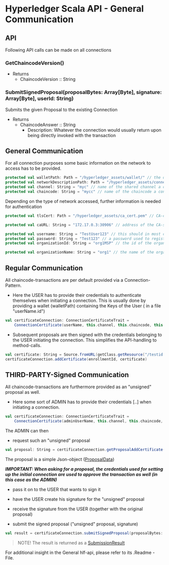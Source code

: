 # <a id="General Communication" /> Hyperledger Scala API - General Communication

## API
Following API calls can be made on all connections

### GetChaincodeVersion()
- Returns 
    - ChaincodeVersion :: String 

### SubmitSignedProposal(proposalBytes: Array[Byte], signature: Array[Byte], userId: String)
Submits the given Proposal to the existing Connection
- Returns
    -  ChaincodeAnswer :: String 
        - Description: Whatever the connection would usually return upon being directly invoked with the transaction

## General Communication
For all connection purposes some basic information on the network to access has to be provided.
```scala
protected val walletPath: Path = "/hyperledger_assets/wallet/" // the directory containing your certificates.
protected val networkDescriptionPath: Path = "/hyperledger_assets/connection_profile.yaml" // the file describing the existing network.
protected val channel: String = "myc" // name of the shared channel a connection is requested for.
protected val chaincode: String = "mycc" // name of the chaincode a connection is requested for.
```

Depending on the type of network accessed, further information is needed for authentication
```scala
protected val tlsCert: Path = "/hyperledger_assets/ca_cert.pem" // CA-certificate to have your client validate that the server you are talking to is actually the CA.

protected val caURL: String = "172.17.0.3:30906" // address of the CA-server.

protected val username: String = "TestUser123" // this should in most cases be the name of the .id file in your wallet directory.
protected val password: String = "Test123" // a password used to register a user and receive/set a certificate for said user when enrolling.
protected val organizationId: String = "org1MSP" // the id of the organization the user belongs to.

protected val organizationName: String = "org1" // the name of the organization the user belongs to.

```

## Regular Communication
All chaincode-transactions are per default provided via a Connection-Pattern.
- Here the USER has to provide their credentials to authenticate themselves when initiating a connection.
    This is usually done by providing a wallet (walletPath) containing the Keys of the User ( in a file "userName.id")
```scala
val certificateConnection: ConnectionCertificateTrait = 
    ConnectionCertificate(userName, this.channel, this.chaincode, this.walletPath, this.networkDescriptionPath)
```
- Subsequent proposals are then signed with the credentials belonging to the USER initiating the connection.
    This simplifies the API-handling to method-calls.
```scala
val certificate: String = Source.fromURL(getClass.getResource("/testid.csr")).mkString
certificateConnection.addCertificate(enrollmentId, certificate)
```

## THIRD-PARTY-Signed Communication
All chaincode-transactions are furthermore provided as an "unsigned" proposal as well.

- Here some sort of ADMIN has to provide their credentials [..] when initiating a connection.
```scala
val certificateConnection: ConnectionCertificateTrait = 
    ConnectionCertificate(adminUserName, this.channel, this.chaincode, this.adminWalletPath, this.networkDescriptionPath)
```
The ADMIN can then 
- request such an "unsigned" proposal
```scala
val proposal: String = certificateConnection.getProposalAddCertificate(enrollmentId, certificate)
```
The proposal is a simple Json-object ([ProposalData](../chaincode/approval.md#ProposalData))

 **_IMPORTANT: When asking for a proposal, the credentials used for setting up the initial connection are used to approve the transaction as well (in this case as the ADMIN)_**
- pass it on to the USER that wants to sign it
- have the USER create his signature for the "unsigned" proposal
- receive the signature from the USER (together with the original proposal)

- submit the signed proposal ("unsigned" proposal, signature)
```scala
val result = certificateConnection.submitSignedProposal(proposalBytes: Array[Byte], signature: Array[Byte], userId: String)
```

> NOTE! The result is returned as a [SubmissionResult](../chaincode/approval.md#SubmissionResult)

For additional insight in the General hlf-api, please refer to its .Readme - File.
